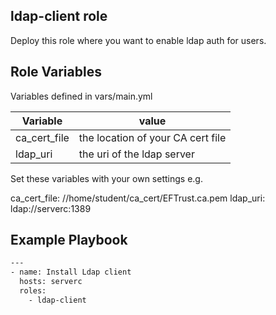 ## ldap-client role


Deploy this role where you want to enable ldap auth for users.


## Role Variables

Variables defined in vars/main.yml

| Variable |  value |
| --------|-------|
| ca_cert_file | the location of your CA cert file  |
| ldap_uri | the uri of the ldap server |

Set these variables with your own settings e.g.

ca_cert_file: //home/student/ca_cert/EFTrust.ca.pem
ldap_uri: ldap://serverc:1389





## Example Playbook


``` sh
---
- name: Install Ldap client
  hosts: serverc
  roles:
    - ldap-client
```



